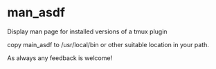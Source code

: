 # man_asdf
Display man page for installed versions of a tmux plugin

copy main_asdf to /usr/local/bin or other suitable location in your path.

As always any feedback is welcome!
